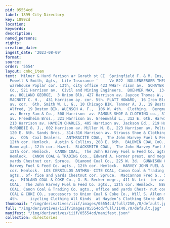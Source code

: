```yaml
---
pid: 05554cd
label: 1899 City Directory
key: 1899cd
location: 
keywords: 
description: 
named_persons: 
rights: 
creation_date: 
ingest_date: '2023-08-09'
format: 
source: 
order: '5554'
layout: cmhc_item
text: 'Milner & Hurd farison ar Gorath st CI  Springfield F. & M. Ins, Go, nari ».
  Powell & Smith, Agts,  Life Insurance ‘     Vv B22  NOLLENBERGER THEO., Office and
  warehouse Poplar cor. 13th, city office 423 WHar- rison av.  SCHAYER MERCANTILE
  Co., 521 Harrison av.  Civil and Mining Engineers.  BOEHMER MAX,  13-15, 501 Harrison
  av. HOLLAND GEORGE,  3 Union Blk. 427 Harrison av. Jaycox Thomas W., 8 Chicago  Bik.
  MACNUTT C. H.,  431 Harrison ay. cor. 5th. PLATT HOWARD,  16 Iron Bldg. Harrison
  av. cor.  6th. Smith W. L. G., 10 Chicago BIK. Tanner A. J., 19 Boston BIk. Thielen
  Alfred, 19 Boston BIk. WUENSCH A. F.,  106 W. 4th.  Clothing.  Bergman P., 122 Harrison
  av. Berry Sam & Co., 508 Harrison  av. FAMOUS SHOE & CLOTHING co., 318 Harrison
  av. Freedheim Bros., 321 Harrison av. Greenwald L., 312 E. 6th. Harwitz Joseph,
  213 Harrison av. HAYDEN CHARLES, 405 Harrison av. Jackson Ed., 219 Harrison av.
  McROBBIE 8. J., 602 Harrison av. Miller M. B., 223 Harrison av. Pelta & Stewart,
  120 E. 6th. Sands Bros., 314-316 Harrison av. Strauss Shoe & Clothing Co., 317 Harrison
  av.  COA  Coal Dealers.  ANTHRACITE COAL,  The John Harvey Fuel & Feed Co. agts.,
  12th cor. Hemlock.  Austin & Collins, 208 E. 6th.  BALDWIN COAL CoO.,  Percy E.
  Hamm agt., 12th cor. Hazel.  BLACKSMITH COAL,  The John Harvey Fuel & Feed Co. agts.,
  12th cor. Hemlock.  CANON COAL,  The John Harvey Fuel & Feed Co. agts., 12th cor.
  Hemlock.  CANON COAL & TRADING Cco., Edward A. Horner prest. und megr., office and
  yards Chestnut cor. Spruce.  Diamond Coal Co., 225 W. 3d.  GUNNISON COAL,  The John
  Harvey Fuel & Feed Co. agts., 12th cor. Hemlock.  HARVEY JOHN FUEL & FEED Co., 12th
  cor. Hemlock.  LOS CERRILLOS ANTHRA- CITE COAL, Canon Coal & Trading Co. exclusive
  agts., of- fice and yards Chestnut cor. Spruce.  MacCannon Fred G., 518 Harri- son
  ay.  MIDLAND COAL & COKE Co., G. R. Becker megr., 411 N. Lei- ter av.  NEWCASTLE
  COAL,  The John Harvey Fuel & Feed Co. agts., 12th cor. Hemlock.  NEWCASTLE STEAM
  COAL, Canon Coal & Trading Co. agts., office and yards Chest- nut cor. Spruce.  NORTHERN
  COAL & COKE CO., successors to Union Coal & Coke Co., Will S. Allen mgr., 530 W.
  4th.     icycling Clothing All Kinds  at Hayden’s Clothing Store 405 Harrison Av. '
thumbnail: "/img/derivatives/iiif/images/05554cd/full/250,/0/default.jpg"
full: "/img/derivatives/iiif/images/05554cd/full/1140,/0/default.jpg"
manifest: "/img/derivatives/iiif/05554cd/manifest.json"
collection: directories
---
```

